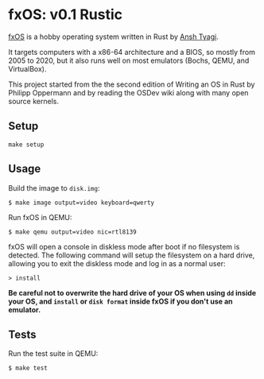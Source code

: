 # fxOS: v0.1 Rustic

[fxOS](https://fxos.framer.website/) is a hobby operating system written in Rust by [Ansh Tyagi](https://therealansh.github.io).

It targets computers with a x86-64 architecture and a BIOS, so mostly from 2005
to 2020, but it also runs well on most emulators (Bochs, QEMU, and VirtualBox).

This project started from the the second edition of Writing an OS in Rust by Philipp Oppermann and by reading the
OSDev wiki along with many open source kernels.


## Setup
```shell
make setup
```

## Usage

Build the image to `disk.img`:

    $ make image output=video keyboard=qwerty

Run fxOS in QEMU:

    $ make qemu output=video nic=rtl8139

fxOS will open a console in diskless mode after boot if no filesystem is
detected. The following command will setup the filesystem on a hard drive,
allowing you to exit the diskless mode and log in as a normal user:

    > install

**Be careful not to overwrite the hard drive of your OS when using `dd` inside
your OS, and `install` or `disk format` inside fxOS if you don't use an
emulator.**


## Tests

Run the test suite in QEMU:

    $ make test
